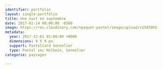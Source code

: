 ```yaml
---
identifier: portfolio
layout: single-portfolio
title: Une nuit en septembre
date: 2017-01-14 00:00:00 -0500
image: https://res.cloudinary.com/npaquet-pastel/image/upload/v1545065174/DSC03328-13.jpg
metadata:
  year: 2017-12-01 05:00:00 +0000
  dimensions: 9 X 9 po.
  support: PastelCard Sennelier
  type: Pastel sec Holbein, Sennelier
categorie: paysages

---
```

